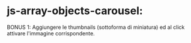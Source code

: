 # js-array-objects-carousel:

BONUS 1:
Aggiungere le thumbnails (sottoforma di miniatura) ed al click attivare l'immagine corrispondente.
